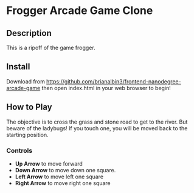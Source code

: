 # Frogger Arcade Game Clone

## Description

This is a ripoff of the game frogger.

## Install


Download from https://github.com/brianalbin3/frontend-nanodegree-arcade-game then open index.html in your web browser to begin!

## How to Play

The objective is to cross the grass and stone road to get to the river. But beware of the ladybugs! If you touch one, you will be moved back to the starting position.

### Controls

- **Up Arrow** to move forward
- **Down Arrow** to move down one square.
- **Left Arrow** to move left one square
- **Right Arrow** to move right one square